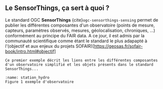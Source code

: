 ## Le SensorThings, ça sert à quoi ?
Le standard OGC **SensorThings** {cite}`ogc-sensorthings-sensing` permet de publier les différentes composantes d'un observatoire (points de mesure, capteurs, paramètres observés, mesures, géolocalisation, chroniques, ...) conformément au principe du FAIR data. A ce jour, il est admis par la communauté scientifique comme étant le standard le plus adapapté à l'(objectif et aux enjeux du projets SOFAIR)[https://geosas.fr/sofair-book/intro.html#objectif]

```{note}
Ce premier exemple décrit les liens entre les différentes composantes d'un observatoire simplifié et les objets présents dans le standard SensorThings... 
```

```{figure} img/station_hydro_1.png
:name: station_hydro
Figure 1 exemple d'observatoire
```
